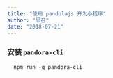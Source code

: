 ```yaml
---
title: "使用 pandolajs 开发小程序"
author: "思召"
date: "2018-07-21"
---
```


### 安装 `pandora-cli`

```
  npm run -g pandora-cli
```